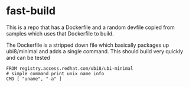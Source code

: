 # fast-build

This is a repo that has a Dockerfile and a random devfile copied from samples which uses that Dockerfile to build.

The Dockerfile is a stripped down file which basically packages up ubi8/minimal and adds a single command.
This should build very quickly and can be tested
```
FROM registry.access.redhat.com/ubi8/ubi-minimal 
# simple command print unix name info
CMD [ "uname", "-a" ]
```
